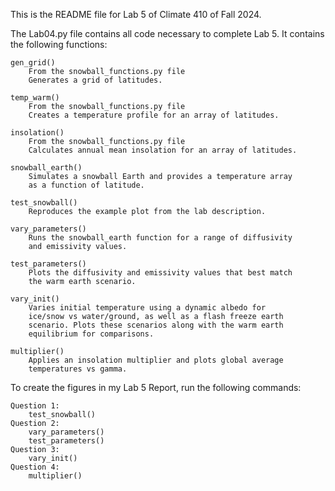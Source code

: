 This is the README file for Lab 5 of Climate 410 of Fall 2024.

The Lab04.py file contains all code necessary to complete Lab 5. It contains the following functions:

    gen_grid()
        From the snowball_functions.py file
        Generates a grid of latitudes.
    
    temp_warm()
        From the snowball_functions.py file
        Creates a temperature profile for an array of latitudes.

    insolation()
        From the snowball_functions.py file
        Calculates annual mean insolation for an array of latitudes.

    snowball_earth()
        Simulates a snowball Earth and provides a temperature array 
        as a function of latitude.

    test_snowball()
        Reproduces the example plot from the lab description.

    vary_parameters()
        Runs the snowball_earth function for a range of diffusivity
        and emissivity values.

    test_parameters()
        Plots the diffusivity and emissivity values that best match 
        the warm earth scenario.

    vary_init()
        Varies initial temperature using a dynamic albedo for 
        ice/snow vs water/ground, as well as a flash freeze earth 
        scenario. Plots these scenarios along with the warm earth
        equilibrium for comparisons.

    multiplier()
        Applies an insolation multiplier and plots global average 
        temperatures vs gamma.

To create the figures in my Lab 5 Report, run the following commands:

    Question 1:
        test_snowball()
    Question 2:
        vary_parameters()
        test_parameters()
    Question 3:
        vary_init()
    Question 4:
        multiplier()